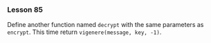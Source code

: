### Lesson 85

Define another function named `decrypt` with the same parameters as `encrypt`. This time return `vigenere(message, key, -1)`.
